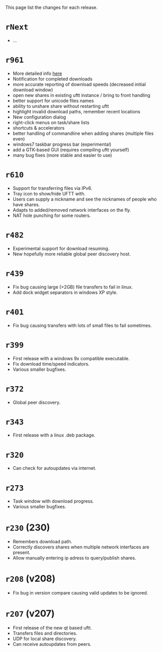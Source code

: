 This page list the changes for each release.

# `rNext` #
  * ...

# `r961` #
  * More detailed info [here](ReleaseVr961.md)
  * Notification for completed downloads
  * more accurate reporting of download speeds (decreased initial download window)
  * open new shares in existing uftt instance / bring to front handling
  * better support for unicode files names
  * ability to unshare share without restarting uftt
  * highlight invalid download paths, remember recent locations
  * New configuration dialog
  * right-click menus on task/share lists
  * shortcuts & accelerators
  * better handling of commandline when adding shares (multiple files even)
  * windows7 taskbar progress bar (experimental)
  * add a GTK-based GUI (requires compiling uftt yourself)
  * many bug fixes (more stable and easier to use)

# `r610` #
  * Support for transferring files via IPv6.
  * Tray icon to show/hide UFTT with.
  * Users can supply a nickname and see the nicknames of people who have shares.
  * Adapts to added/removed network interfaces on the fly.
  * NAT hole punching for some routers.
# `r482` #
  * Experimental support for download resuming.
  * New hopefully more reliable global peer discovery host.
# `r439` #
  * Fix bug causing large (>2GB) file transfers to fail in linux.
  * Add dock widget separators in windows XP style.
# `r401` #
  * Fix bug causing transfers with lots of small files to fail sometimes.
# `r399` #
  * First release with a windows 9x compatible executable.
  * Fix download time/speed indicators.
  * Various smaller bugfixes.
# `r372` #
  * Global peer discovery.
# `r343` #
  * First release with a linux .deb package.
# `r320` #
  * Can check for autoupdates via internet.
# `r273` #
  * Task window with download progress.
  * Various smaller bugfixes.
# `r230` (230) #
  * Remembers download path.
  * Correctly discovers shares when multiple network interfaces are present.
  * Allow manually entering ip adress to query/publish shares.
# `r208` (v208) #
  * Fix bug in version compare causing valid updates to be ignored.
# `r207` (v207) #
  * First release of the new qt based uftt.
  * Transfers files and directories.
  * UDP for local share discovery.
  * Can receive autoupdates from peers.
